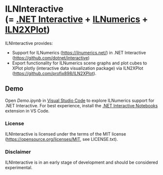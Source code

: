 ILNInteractive  
(= [.NET Interactive](https://github.com/dotnet/interactive) + [ILNumerics](https://ilnumerics.net/) + [ILN2XPlot](https://github.com/profix898/ILN2XPlot))
==========

ILNInteractive provides:
- Support for ILNumerics (https://ilnumerics.net/) in .NET Interactive (https://github.com/dotnet/interactive)
- Export functionality for ILNumerics scene graphs and plot cubes to XPlot plotly (interactive data visualization package) via ILN2XPlot (https://github.com/profix898/ILN2XPlot).

## Demo
Open _Demo.ipynb_ in [Visual Studio Code](https://code.visualstudio.com/) to explore ILNumerics support for .NET Interactive. For best experience, install the [.NET Interactive Notebooks](https://marketplace.visualstudio.com/items?itemName=ms-dotnettools.dotnet-interactive-vscode) extension in VS Code.

### License
ILNInteractive is licensed under the terms of the MIT license (<https://opensource.org/licenses/MIT>, see LICENSE.txt).

### Disclaimer
ILNInteractive is in an early stage of development and should be
considered experimental.
